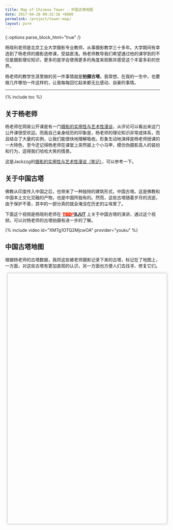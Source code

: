 ```yaml
---
title: Map of Chinese Tower - 中国古塔地图
date: 2017-04-28 09:32:18 +0800
permalink: /project/tower-map/
layout: pure
---
```


{::options parse_block_html="true" /}

<div class="pure_content">

杨晓利老师是北京工业大学摄影专业教师，从事摄影教学三十多年。大学期间有幸选到了杨老师的摄影选修课，受益匪浅。杨老师教导我们希望通过他的课学到的不仅是摄影理论知识，更多的是学会使用更多的角度来观察并感受这个丰富多彩的世界。

杨老师的教学生涯里做的另一件事情就是**拍摄古塔**。我常想，在我的一生中，也要做几件哪怕一件这样的，让我每每回忆起来都无比感动、自豪的事情。

<!--shoreline-->
---

{% include toc %}

## 关于杨老师

杨老师在网易公开课是有一门[摄影的实用性与艺术性漫谈](http://open.163.com/special/cuvocw/sheyingmantan.html)，从评论可以看出来这门公开课很受欢迎。而我自己亲身经历的印象是，杨老师的理论知识非常成体系，而且结合了大量的实例，让我们能很快地理解吸收。形象生动地演绎是杨老师授课的一大特色，至今还记得杨老师在课堂上突然披上个小马甲，模仿伪摄影高人的装扮和行为，逗得我们哈哈大笑的情景。

这是Jackzzg的[摄影的实用性与艺术性漫谈（笔记）](http://www.jianshu.com/p/4746c37a9923)，可以参考一下。

## 关于中国古塔

佛教从印度传入中国之后，也带来了一种独特的建筑形式，中国古塔。这是佛教和中国本土文化交融的产物，也是中国所独有的。然而，这些古塔随着岁月的流逝，由于保护不善，其中的一部分真的就会淹没在历史的尘埃里了。

下面这个视频是杨晓利老师在
[<span style="background-image: url(data:image/svg+xml;utf8,%3Csvg%20xmlns%3D%27http%3A%2F%2Fwww.w3.org%2F2000%2Fsvg%27%20width%3D%27100%25%27%20height%3D%27100%25%27%20viewBox%3D%270%200%20150%2047%27%3E%3Cg%20fill%3D%27%23FF2B06%27%3E%3Cpath%20d%3D%27M13.909%2012.994h-11.909v-10.892h36.897v10.892h-11.904v31.602h-13.084v-31.602zM40.931%202.102h35.817v10.892h-22.725v5.295h22.725v10.121h-22.725v5.295h22.73v10.891h-35.822v-42.494zM78.953%202.102h21.484c14.16%200%2019.168%2010.475%2019.168%2021.185%200%2013.039-6.904%2021.309-21.725%2021.309h-18.927v-42.494zm13.09%2031.603h5.121c8.156%200%209.348-6.608%209.348-10.6%200-2.673-.836-10.111-10.301-10.111h-4.168v20.711zM138.416%2028.22l-3.992-6.622-3.895%206.622h-9.594l9.107-13.39-8.77-12.809h9.596l3.555%206.332%203.654-6.332h9.594l-8.768%2012.809%209.107%2013.39h-9.594z%27%2F%3E%3C%2Fg%3E%3C%2Fsvg%3E); background-position: 0 60%; background-repeat: no-repeat; color: transparent;">
TEDx
</span>
**BJUT**](https://www.ted.com/tedx/events/15751)
上关于中国古塔的演讲，通过这个视频，可以对杨老师的古塔拍摄有进一步的了解。

{% include video id="XMTg1OTQ2MjcwOA" provider="youku" %}


## 中国古塔地图

根据杨老师的古塔数据，我将这些被老师摄影记录下来的古塔，标记在了地图上，一方面，对这些古塔有更加直观的认识，另一方面也方便人们去找寻、修复它们。
</div>

<div id="map" 
	style="width: 100%; height: 800px; padding: 0.5em; 
	margin:0.5em; border: 1px solid #ccc; border-radius: 0.25em;
	box-shadow: 0 0 0.5em #ccc;">		
</div>

<script src="echarts.min.js"></script>
<script src="bmap.min.js"></script>
<script type="text/javascript" src="http://api.map.baidu.com/api?v=2.0&ak=bCUjR9ByWgH0yXSOUcNHISbP2a9KcGKm"></script>
<script src="tower_map.js"></script>